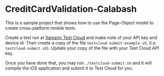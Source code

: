 CreditCardValidation-Calabash
=============================

This is a sample project that shows how to use the Page-Object model to create cross-platform mobile tests.

Create a test run at [Xamarin Test Cloud](http://testcloud.xamarin.com) and make note of your API key and device id. Then create a copy of the file `testcloud-submit-example.sh`, (i.e. `testcloud-submit.sh`). Update your copy of the file with your Test Cloud API key. 

Once you have done that, you may run `./testcloud-submit.sh` and it will compile the iOS application and submit it to Test Cloud for you.